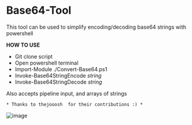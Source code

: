# Base64-Tool
This tool can be used to simplify encoding/decoding base64 strings with powershell

**HOW TO USE**
- Git clone script
- Open powershell terminal
- Import-Module ./Convert-Base64.ps1
- Invoke-Base64StringEncode _string_
- Invoke-Base64StringDecode _string_

Also accepts pipeline input, and arrays of strings


    * Thanks to thejooosh  for their contributions :) *


![image](https://github.com/paulpierce34/Base64-Tool/assets/33561650/3761cb5a-17b4-4a6f-9176-261770126fce)
